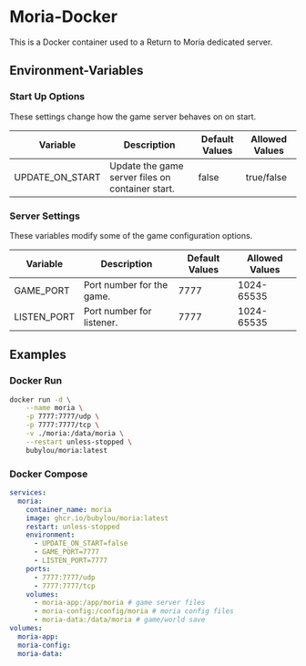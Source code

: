 # Moria-Docker

This is a Docker container used to a Return to Moria dedicated server.

## Environment-Variables

### Start Up Options

These settings change how the game server behaves on on start.

| Variable           | Description                                                 | Default Values  | Allowed Values |
|--------------------|-------------------------------------------------------------|-----------------|----------------|
| UPDATE_ON_START    | Update the game server files on container start.            | false           | true/false     |

### Server Settings

These variables modify some of the game configuration options.

| Variable           | Description                                                 | Default Values  | Allowed Values |
|--------------------|-------------------------------------------------------------|-----------------|----------------|
| GAME_PORT          | Port number for the game.                                   | 7777            | 1024-65535     |
| LISTEN_PORT        | Port number for listener.                                   | 7777            | 1024-65535     |

## Examples

### Docker Run

```bash
docker run -d \
    --name moria \
    -p 7777:7777/udp \
    -p 7777:7777/tcp \
    -v ./moria:/data/moria \
    --restart unless-stopped \
    bubylou/moria:latest
```

### Docker Compose

```yml
services:
  moria:
    container_name: moria
    image: ghcr.io/bubylou/moria:latest
    restart: unless-stopped
    environment:
      - UPDATE_ON_START=false
      - GAME_PORT=7777
      - LISTEN_PORT=7777
    ports:
      - 7777:7777/udp
      - 7777:7777/tcp
    volumes:
      - moria-app:/app/moria # game server files
      - moria-config:/config/moria # moria config files
      - moria-data:/data/moria # game/world save
volumes:
  moria-app:
  moria-config:
  moria-data:
```
